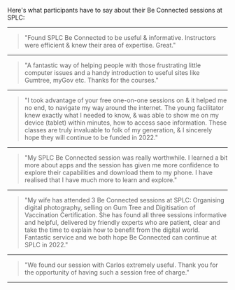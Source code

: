 Here's what participants have to say about their Be Connected sessions at SPLC:

---
> "Found SPLC Be Connected to be useful & informative. Instructors were efficient & knew their area of expertise. Great."
---
> "A fantastic way of helping people with those frustrating little computer issues and a handy introduction to useful sites like Gumtree, myGov  etc. Thanks for the courses."
---
> "I took advantage of your free one-on-one sessions on & it helped me no end, to navigate my way around the internet. The young facilitator knew exactly what I needed to know, & was able to show me on my device (tablet) within minutes, how to access saoe information. These classes are truly invaluable to folk of my generation, & I sincerely hope they will continue to be funded in 2022."
---
> "My SPLC Be Connected session was really worthwhile. I learned a bit more about apps and the session has given me more confidence to explore their capabilities and download them to my phone. I have realised that I have much more to learn and explore."
---
> "My wife has attended 3 Be Connected sessions at SPLC: Organising digital photography, selling on Gum Tree and Digitisation of Vaccination Certification. She has found all three sessions informative and helpful, delivered by friendly experts who are patient, clear and take the time to explain how to benefit from the digital world. Fantastic service and we both hope Be Connected can continue at SPLC in 2022."
---
> "We found our session with Carlos extremely useful. Thank you for the opportunity of having such a session free of charge."
---

